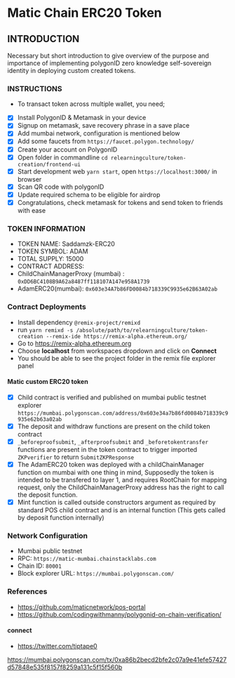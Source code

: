 # Matic Chain ERC20 Token

## INTRODUCTION
Necessary but short introduction to give overview of the purpose and importance of implementing polygonID zero knowledge self-sovereign identity in deploying custom created tokens.
### INSTRUCTIONS
* To transact token across multiple wallet, you need;

- [X] Install PolygonID & Metamask in your device
- [X] Signup on metamask, save recovery phrase in a save place
- [X] Add mumbai network, configuration is mentioned below
- [X] Add some faucets from `https://faucet.polygon.technology/`
- [X] Create your account on PolygonID
- [X] Open folder in commandline `cd relearningculture/token-creation/frontend-ui`
- [X] Start development web `yarn start`, open `https://localhost:3000/` in browser
- [X] Scan QR code with polygonID
- [X] Update required schema to be eligible for airdrop
- [X] Congratulations, check metamask for tokens and send token to friends with ease 

### TOKEN INFORMATION
* TOKEN NAME: Saddamzk-ERC20
* TOKEN SYMBOL: ADAM
* TOTAL SUPPLY: 15000
* CONTRACT ADDRESS: 
* ChildChainManagerProxy (mumbai) : `0xDD6BC4108B9A62a8487ff118107A147e958A1739`  
* AdamERC20(mumbai): `0x603e34A7b86FD0084b718339C9935e62B63A02ab`

### Contract Deployments
* Install dependency `@remix-project/remixd`
* run `yarn remixd -s /absolute/path/to/relearningculture/token-creation --remix-ide https://remix-alpha.ethereum.org/` 
* Go to https://remix-alpha.ethereum.org
* Choose **localhost** from workspaces dropdown and click on **Connect**
* You should be able to see the project folder in the remix file explorer panel

#### Matic custom ERC20 token

- [X] Child contract is verified and published on mumbai public testnet explorer `https://mumbai.polygonscan.com/address/0x603e34a7b86fd0084b718339c9935e62b63a02ab`
- [X] The deposit and withdraw functions are present on the child token contract
- [X] `_beforeproofsubmit`, `_afterproofsubmit` and  `_beforetokentransfer` functions are present in the token contract to trigger imported `ZKPverifier` to return `SubmitZKPResponse` 
- [X] The AdamERC20 token was deployed with a childChainManager function on mumbai with one thing in mind, Supposedly the token is intended to be transfered to layer 1, and requires RootChain for mapping request, only the ChildChainManagerProxy address has the right to call the deposit function.
- [X] Mint function is called outside constructors argument as required by standard POS child contract and is an internal function (This gets called by deposit function internally)

### Network Configuration
*   Mumbai public testnet
*   RPC: `https://matic-mumbai.chainstacklabs.com`
*   Chain ID: `80001`
*   Block explorer URL: `https://mumbai.polygonscan.com/`

### References
* https://github.com/maticnetwork/pos-portal 
* https://github.com/codingwithmanny/polygonid-on-chain-verification/

#### connect
* https://twitter.com/tiptape0


https://mumbai.polygonscan.com/tx/0xa86b2becd2bfe2c07a9e41efe57427d57848e535f8157f8259a131c5f15f560b